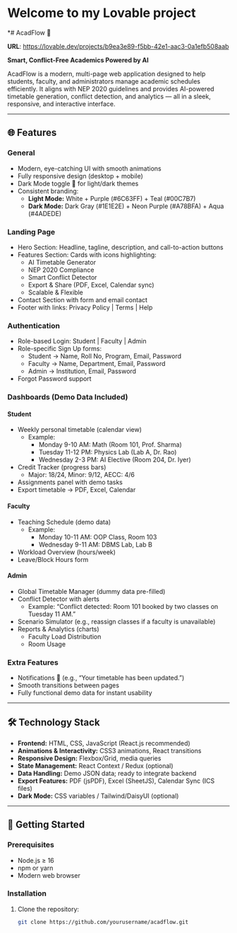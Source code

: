 # Welcome to my Lovable project
*# AcadFlow 💜

**URL**: https://lovable.dev/projects/b9ea3e89-f5bb-42e1-aac3-0a1efb508aab

**Smart, Conflict-Free Academics Powered by AI**

AcadFlow is a modern, multi-page web application designed to help students, faculty, and administrators manage academic schedules efficiently. It aligns with NEP 2020 guidelines and provides AI-powered timetable generation, conflict detection, and analytics — all in a sleek, responsive, and interactive interface.

---

## 🌐 Features

### General
- Modern, eye-catching UI with smooth animations
- Fully responsive design (desktop + mobile)
- Dark Mode toggle 🌙 for light/dark themes
- Consistent branding:
  - **Light Mode:** White + Purple (#6C63FF) + Teal (#00C7B7)  
  - **Dark Mode:** Dark Gray (#1E1E2E) + Neon Purple (#A78BFA) + Aqua (#4ADEDE)

### Landing Page
- Hero Section: Headline, tagline, description, and call-to-action buttons
- Features Section: Cards with icons highlighting:
  - AI Timetable Generator
  - NEP 2020 Compliance
  - Smart Conflict Detector
  - Export & Share (PDF, Excel, Calendar sync)
  - Scalable & Flexible
- Contact Section with form and email contact
- Footer with links: Privacy Policy | Terms | Help

### Authentication
- Role-based Login: Student | Faculty | Admin
- Role-specific Sign Up forms:
  - Student → Name, Roll No, Program, Email, Password
  - Faculty → Name, Department, Email, Password
  - Admin → Institution, Email, Password
- Forgot Password support

### Dashboards (Demo Data Included)
#### Student
- Weekly personal timetable (calendar view)
  - Example:
    - Monday 9-10 AM: Math (Room 101, Prof. Sharma)
    - Tuesday 11-12 PM: Physics Lab (Lab A, Dr. Rao)
    - Wednesday 2-3 PM: AI Elective (Room 204, Dr. Iyer)
- Credit Tracker (progress bars)
  - Major: 18/24, Minor: 9/12, AECC: 4/6
- Assignments panel with demo tasks
- Export timetable → PDF, Excel, Calendar

#### Faculty
- Teaching Schedule (demo data)
  - Example:
    - Monday 10-11 AM: OOP Class, Room 103
    - Wednesday 9-11 AM: DBMS Lab, Lab B
- Workload Overview (hours/week)
- Leave/Block Hours form

#### Admin
- Global Timetable Manager (dummy data pre-filled)
- Conflict Detector with alerts
  - Example: “Conflict detected: Room 101 booked by two classes on Tuesday 11 AM.”
- Scenario Simulator (e.g., reassign classes if a faculty is unavailable)
- Reports & Analytics (charts)
  - Faculty Load Distribution
  - Room Usage

### Extra Features
- Notifications 🔔 (e.g., “Your timetable has been updated.”)
- Smooth transitions between pages
- Fully functional demo data for instant usability

---

## 🛠 Technology Stack
- **Frontend:** HTML, CSS, JavaScript (React.js recommended)
- **Animations & Interactivity:** CSS3 animations, React transitions
- **Responsive Design:** Flexbox/Grid, media queries
- **State Management:** React Context / Redux (optional)
- **Data Handling:** Demo JSON data; ready to integrate backend
- **Export Features:** PDF (jsPDF), Excel (SheetJS), Calendar Sync (ICS files)
- **Dark Mode:** CSS variables / Tailwind/DaisyUI (optional)

---

## 🚀 Getting Started

### Prerequisites
- Node.js ≥ 16
- npm or yarn
- Modern web browser

### Installation
1. Clone the repository:
   ```bash
   git clone https://github.com/yourusername/acadflow.git

